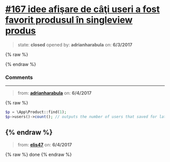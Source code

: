 # [\#167 idee afişare de câţi useri a fost favorit produsul în singleview produs](https://github.com/adrianharabula/condr/issues/167)

> state: **closed** opened by: **adrianharabula** on: **6/3/2017**

{% raw %}

{% endraw %}


### Comments

---
> from: [**adrianharabula**](https://github.com/adrianharabula/condr/issues/167#issuecomment-306033855) on: **6/4/2017**

{% raw %}
```php
$p = \App\Product::find(1);
$p->users()->count(); // outputs the number of users that saved for later the product.
```
{% endraw %}
---
> from: [**elis47**](https://github.com/adrianharabula/condr/issues/167#issuecomment-306034247) on: **6/4/2017**

{% raw %}
done
{% endraw %}
